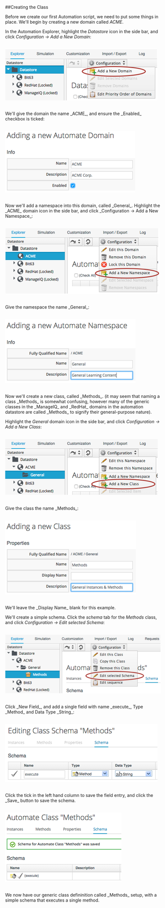 ##Creating the Class

Before we create our first Automation script, we need to put some things in place. We'll begin by creating a new domain called _ACME_.

In the Automation Explorer, highlight the _Datastore_ icon in the side bar, and click _Configuration -> Add a New Domain_:
<br> <br>

![Screenshot](images/screenshot2.png)

<br>
We'll give the domain the name _ACME_, and ensure the _Enabled_ checkbox is ticked:
<br> <br>

![Screenshot](images/screenshot3.png?)

<br>
Now we'll add a namespace into this domain, called _General_. Highlight the _ACME_ domain icon in the side bar, and click _Configuration -> Add a New Namespace_:
<br> <br>

![Screenshot](images/screenshot4.png)

<br>
Give the namespace the name _General_:
<br> <br>

![Screenshot](images/screenshot5.png)

<br>
Now we'll create a new class, called _Methods_. (it may seem that naming a class _Methods_ is somewhat confusing, however many of the generic classes in the _ManageIQ_ and _RedHat_ domains in the automation datastore are called _Methods_ to signify their general-purpose nature).

Highlight the _General_ domain icon in the side bar, and click _Configuration -> Add a New Class_:
<br> <br>

![Screenshot](images/screenshot6.png)

<br>
Give the class the name _Methods_:
<br> <br>

![Screenshot](images/screenshot7.png)

<br>
We'll leave the _Display Name_ blank for this example.

We'll create a simple schema. Click the _schema_ tab for the _Methods_ class, and click _Configuration -> Edit selected Schema_:
<br> <br>

![Screenshot](images/screenshot8.png)

<br>
Click _New Field_, and add a single field with name _execute_, Type _Method_ and Data Type _String_:
<br> <br>

![Screenshot](images/screenshot9.png)

<br>
Click the tick in the left hand column to save the field entry, and click the _Save_ button to save the schema.
<br> <br>

![Screenshot](images/screenshot10.png)

<br>
We now have our generic class defininition called _Methods_ setup, with a simple schema that executes a single method.

